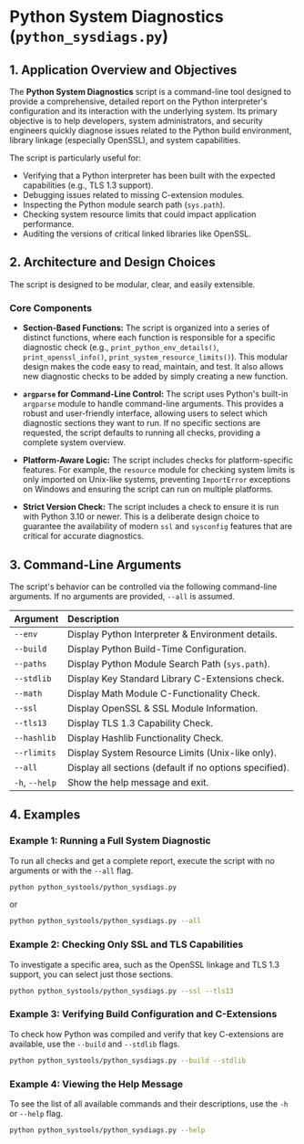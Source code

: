 # Python System Diagnostics (`python_sysdiags.py`)

## 1. Application Overview and Objectives

The **Python System Diagnostics** script is a command-line tool designed to provide a comprehensive, detailed report on the Python interpreter's configuration and its interaction with the underlying system. Its primary objective is to help developers, system administrators, and security engineers quickly diagnose issues related to the Python build environment, library linkage (especially OpenSSL), and system capabilities.

The script is particularly useful for:
-   Verifying that a Python interpreter has been built with the expected capabilities (e.g., TLS 1.3 support).
-   Debugging issues related to missing C-extension modules.
-   Inspecting the Python module search path (`sys.path`).
-   Checking system resource limits that could impact application performance.
-   Auditing the versions of critical linked libraries like OpenSSL.

## 2. Architecture and Design Choices

The script is designed to be modular, clear, and easily extensible.

### Core Components

-   **Section-Based Functions:** The script is organized into a series of distinct functions, where each function is responsible for a specific diagnostic check (e.g., `print_python_env_details()`, `print_openssl_info()`, `print_system_resource_limits()`). This modular design makes the code easy to read, maintain, and test. It also allows new diagnostic checks to be added by simply creating a new function.

-   **`argparse` for Command-Line Control:** The script uses Python's built-in `argparse` module to handle command-line arguments. This provides a robust and user-friendly interface, allowing users to select which diagnostic sections they want to run. If no specific sections are requested, the script defaults to running all checks, providing a complete system overview.

-   **Platform-Aware Logic:** The script includes checks for platform-specific features. For example, the `resource` module for checking system limits is only imported on Unix-like systems, preventing `ImportError` exceptions on Windows and ensuring the script can run on multiple platforms.

-   **Strict Version Check:** The script includes a check to ensure it is run with Python 3.10 or newer. This is a deliberate design choice to guarantee the availability of modern `ssl` and `sysconfig` features that are critical for accurate diagnostics.

## 3. Command-Line Arguments

The script's behavior can be controlled via the following command-line arguments. If no arguments are provided, `--all` is assumed.

| Argument   | Description                                           |
| :--------- | :---------------------------------------------------- |
| `--env`      | Display Python Interpreter & Environment details.     |
| `--build`    | Display Python Build-Time Configuration.              |
| `--paths`    | Display Python Module Search Path (`sys.path`).       |
| `--stdlib`   | Display Key Standard Library C-Extensions check.      |
| `--math`     | Display Math Module C-Functionality Check.            |
| `--ssl`      | Display OpenSSL & SSL Module Information.             |
| `--tls13`    | Display TLS 1.3 Capability Check.                     |
| `--hashlib`  | Display Hashlib Functionality Check.                  |
| `--rlimits`  | Display System Resource Limits (Unix-like only).      |
| `--all`      | Display all sections (default if no options specified). |
| `-h`, `--help` | Show the help message and exit.                       |

## 4. Examples

### Example 1: Running a Full System Diagnostic

To run all checks and get a complete report, execute the script with no arguments or with the `--all` flag.

```bash
python python_systools/python_sysdiags.py
```
or
```bash
python python_systools/python_sysdiags.py --all
```

### Example 2: Checking Only SSL and TLS Capabilities

To investigate a specific area, such as the OpenSSL linkage and TLS 1.3 support, you can select just those sections.

```bash
python python_systools/python_sysdiags.py --ssl --tls13
```

### Example 3: Verifying Build Configuration and C-Extensions

To check how Python was compiled and verify that key C-extensions are available, use the `--build` and `--stdlib` flags.

```bash
python python_systools/python_sysdiags.py --build --stdlib
```

### Example 4: Viewing the Help Message

To see the list of all available commands and their descriptions, use the `-h` or `--help` flag.

```bash
python python_systools/python_sysdiags.py --help
```